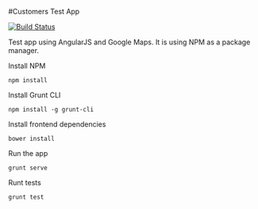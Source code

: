 #Customers Test App

[![Build Status](https://travis-ci.org/ayastreb/ic-customers.svg?branch=master)](https://travis-ci.org/ayastreb/ic-customers)

Test app using AngularJS and Google Maps.
It is using NPM as a package manager.

Install NPM
```
npm install
```

Install Grunt CLI
```
npm install -g grunt-cli
```

Install frontend dependencies
```
bower install
```

Run the app
```
grunt serve
```

Runt tests
```
grunt test
```

